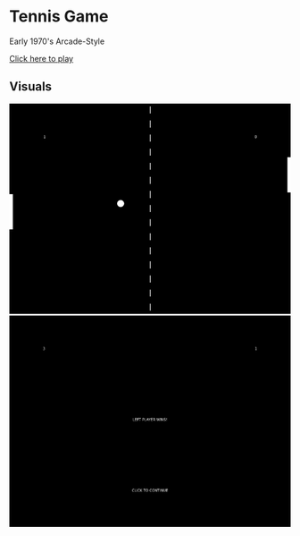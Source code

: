 # Tennis Game

Early 1970's Arcade-Style

[Click here to play](https://algacyr-melo.github.io/tennis-game/)

## Visuals

![Gameplay screen](gameplay.png)
![Win screen](win.png)

